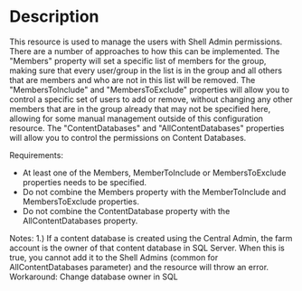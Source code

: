 ﻿# Description

This resource is used to manage the users with Shell Admin permissions. There
are a number of approaches to how this can be implemented. The "Members"
property will set a specific list of members for the group, making sure that
every user/group in the list is in the group and all others that are members
and who are not in this list will be removed. The "MembersToInclude" and
"MembersToExclude" properties will allow you to control a specific set of
users to add or remove, without changing any other members that are in the
group already that may not be specified here, allowing for some manual
management outside of this configuration resource. The "ContentDatabases" and
"AllContentDatabases" properties will allow you to control the permissions on
Content Databases.

Requirements:

* At least one of the Members, MemberToInclude or MembersToExclude properties
  needs to  be specified.
* Do not combine the Members property with the MemberToInclude and
  MembersToExclude  properties.
* Do not combine the ContentDatabase property with the AllContentDatabases
  property.

Notes:
1.) If a content database is created using the Central Admin, the farm account
is the owner of that content database in SQL Server. When this is true, you
cannot add it to the Shell Admins (common for AllContentDatabases parameter)
and the resource will throw an error. Workaround: Change database owner in SQL
